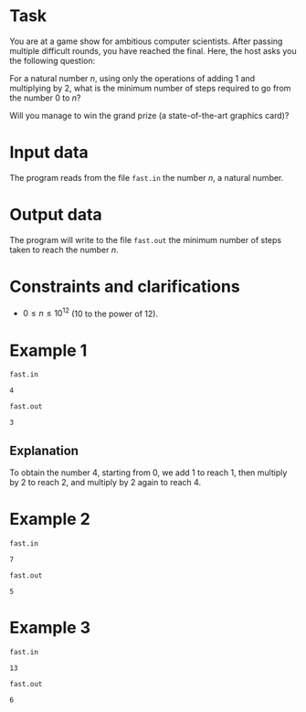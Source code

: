 
# Task

You are at a game show for ambitious computer scientists. After passing multiple difficult rounds, you have reached the final. Here, the host asks you the following question:

For a natural number $n$, using only the operations of adding $1$ and multiplying by $2$, what is the minimum number of steps required to go from the number $0$ to $n$?

Will you manage to win the grand prize (a state-of-the-art graphics card)?

# Input data

The program reads from the file `fast.in` the number $n$, a natural number.

# Output data

The program will write to the file `fast.out` the minimum number of steps taken to reach the number $n$.

# Constraints and clarifications

* $0 \leq n \leq 10^{12}$ ($10$ to the power of $12$).

# Example 1

`fast.in`
```
4
```

`fast.out`
```
3
```

## Explanation

To obtain the number $4$, starting from $0$, we add $1$ to reach $1$, then multiply by $2$ to reach $2$, and multiply by $2$ again to reach $4$.

# Example 2

`fast.in`
```
7
```

`fast.out`
```
5
```

# Example 3

`fast.in`
```
13
```

`fast.out`
```
6
```
